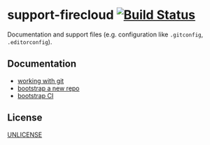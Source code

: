 # support-firecloud [![Build Status][2]][1]

Documentation and support files (e.g. configuration like `.gitconfig`, `.editorconfig`).


## Documentation

* [working with git](docs/working-with-git.md)
* [bootstrap a new repo](docs/bootstrap-a-new-repo.md)
* [bootstrap CI](docs/bootstrap-ci.md)


## License

[UNLICENSE](UNLICENSE)


  [1]: https://travis-ci.org/tobiipro/support-firecloud
  [2]: https://travis-ci.org/tobiipro/support-firecloud.svg?branch=master
